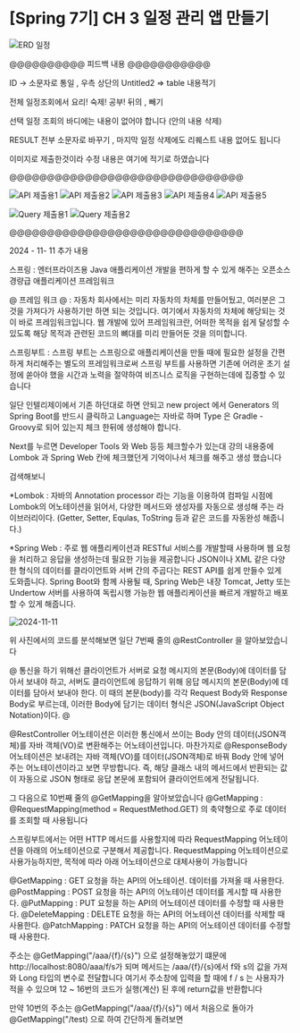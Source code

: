 # [Spring 7기] CH 3 일정 관리 앱 만들기
![ERD 일정](https://github.com/user-attachments/assets/e5ff4091-6189-4fec-9975-d89cf94493a3)

@@@@@@@@@@ 피드백 내용 @@@@@@@@@@@

ID -> 소문자로 통일 , 우측 상단의 Untitled2 => table 내용적기

전체 일정조회에서 요리! 숙제! 공부! 뒤의 , 빼기

선택 일정 조회의 바디에는 내용이 없어야 합니다 (안의 내용 삭제)

RESULT 전부 소문자로 바꾸기 ,  마지막 일정 삭제에도 리퀘스트 내용 없어도 됩니다 

이미지로 제출한것이라 수정 내용은 여기에 적기로 하였습니다

@@@@@@@@@@@@@@@@@@@@@@@@@@@@@@@


![API 제출용1](https://github.com/user-attachments/assets/c987bcd7-7005-4979-a800-31baff90d976)
![API 제출용2](https://github.com/user-attachments/assets/e6640fe1-8b18-42e3-9ebd-51601f60963e)
![API 제출용3](https://github.com/user-attachments/assets/e222a817-18d0-4695-b708-6c2122686381)
![API 제출용4](https://github.com/user-attachments/assets/1d299bf5-9f66-45a0-8953-608c900f6a00)
![API 제출용5](https://github.com/user-attachments/assets/ddb1bf57-6eb5-467f-90c0-09aa1e5e8400)

![Query 제출용1](https://github.com/user-attachments/assets/9e0e6ee4-3b3d-4276-8a5c-1a9949dc6a11)
![Query 제출용2](https://github.com/user-attachments/assets/177b9958-ab7f-4984-8780-7e8b88508c6a)

@@@@@@@@@@@@@@@@@@@@@@@@@@@@@@@

2024 - 11- 11 추가 내용 

스프링 : 엔터프라이즈용 Java 애플리케이션 개발을 편하게 할 수 있게 해주는 오픈소스 경량급 애플리케이션 프레임워크

@ 프레임 워크 @ : 자동차 회사에서는 미리 자동차의 차체를 만들어뒀고, 여러분은 그것을 가져다가 사용하기만 하면 되는 것입니다. 
여기에서 자동차의 차체에 해당되는 것이 바로 프레임워크입니다. 웹 개발에 있어 프레임워크란, 어떠한 목적을 쉽게 달성할 수 있도록
해당 목적과 관련된 코드의 뼈대를 미리 만들어둔 것을 의미합니다.

스프링부트 : 스프링 부트는 스프링으로 애플리케이션을 만들 때에 필요한 설정을 간편하게 처리해주는 별도의 프레임워크로써
스프링 부트를 사용하면 기존에 어려운 초기 설정에 쏟아야 했을 시간과 노력을 절약하여 비즈니스 로직을 구현하는데에 집중할 수 있습니다

일단 인텔리제이에서 기존 하던대로 하면 안되고
new project 에서 Generators 의 Spring Boot를 반드시 클릭하고
Language는 자바로 하며 Type 은 Gradle - Groovy로 되어 있는지 체크 한뒤에 생성해야 합니다.

Next를 누르면 Developer Tools 와 Web 등등 체크할수가 있는대
강의 내용중에  Lombok 과 Spring Web 칸에 체크했던게 기억이나서 체크를 해주고 생성 했습니다

검색해보니 

*Lombok : 자바의 Annotation processor 라는 기능을 이용하여 컴파일 시점에 Lombok의 어노테이션을 읽어서,
다양한 메서드와 생성자를 자동으로 생성해 주는 라이브러리이다. (Getter, Setter, Equlas, ToString 등과 같은 코드를 자동완성 해줍니다.)

*Spring Web : 주로 웹 애플리케이션과 RESTful 서비스를 개발할때 사용하며 웹 요청을 처리하고 응답을 생성하는데 필요한 기능을 제공합니다
JSON이나 XML 같은 다양한 형식의 데이터를 클라이언트와 서버 간의 주곱다는 REST API를 쉽게 만들수 있게 도와줍니다.
Spring Boot와 함께 사용될 때, Spring Web은 내장 Tomcat, Jetty 또는 Undertow 서버를 사용하여 독립시행 가능한 웹 애플리케이션을 빠르게
개발하고 배포할 수 있게 해줍니다.

![2024-11-11](https://github.com/user-attachments/assets/220ff1b3-84cb-4f14-bb9e-c7246677a3b3)

위 사진에서의 코드를 분석해보면
일단 7번째 줄의 @RestController 을 알아보았습니다

@ 통신을 하기 위해선 클라이언트가 서버로 요청 메시지의 본문(Body)에 데이터를 담아서 보내야 하고, 서버도 클라이언트에 응답하기 위해 응답 메시지의 본문(Body)에 데이터를 담아서 보내야 한다.
이 때의 본문(body)를 각각 Request Body와 Response Body로 부르는데, 이러한 Body에 담기는 데이터 형식은 JSON(JavaScript Object Notation)이다. @

@RestController 어노테이션은 이러한 통신에서 쓰이는 Body 안의 데이터(JSON객체)를 자바 객체(VO)로 변환해주는 어노테이션입니다.
마찬가지로 @ResponseBody 어노테이션은 보내려는 자바 객체(VO)를 데이터(JSON객체)로 바꿔 Body 안에 넣어주는 어노테이션이라고 보면 무방합니다.
즉, 해당 클래스 내의 메서드에서 반환되는 값이 자동으로 JSON 형태로 응답 본문에 포함되어 클라이언트에게 전달됩니다.

그 다음으로 10번째 줄의
@GetMapping을 알아보았습니다
@GetMapping : @RequestMapping(method = RequestMethod.GET) 의 축약형으로
주로 데이터를 조회할 때 사용됩니다

스프링부트에서는 어떤 HTTP 메서드를 사용할지에 따라 RequestMapping 어노테이션을 아래의 어노테이션으로 구분해서 제공합니다.
RequestMapping 어노테이션으로 사용가능하지만, 목적에 따라 아래 어노테이션으로 대체사용이 가능합니다

@GetMapping : GET 요청을 하는 API의 어노테이션.
데이터를 가져올 때 사용한다.
@PostMapping : POST 요청을 하는 API의 어노테이션
데이터를 게시할 때 사용한다.
@PutMapping : PUT 요청을 하는 API의 어노테이션
데이터를 수정할 때 사용한다.
@DeleteMapping : DELETE 요청을 하는 API의 어노테이션
데이터를 삭제할 때 사용한다.
@PatchMapping : PATCH 요청을 하는 API의 어노테이션
데이터를 수정할 때 사용한다.

주소는 @GetMapping("/aaa/{f}/{s}") 으로 설정해놓았기 떄문에
http://localhost:8080/aaa/f/s가 되며
메서드는 /aaa/{f}/{s}에서 f와 s의 값을 가져와 Long 타입의 변수로 전달합니다
여기서 주소창에 입력을 할 때에
f / s 는 사용자가 적을 수 있으며 12 ~ 16번의 코드가 실행(계산) 된 후에
return값을 반환합니다

만약 10번의
주소는 @GetMapping("/aaa/{f}/{s}") 에서
처음으로 돌아가
@GetMapping("/test) 으로 하여 간단하게 돌려보면













